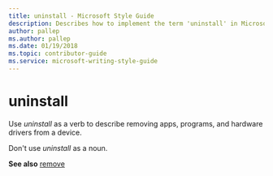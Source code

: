 ```yaml
---
title: uninstall - Microsoft Style Guide
description: Describes how to implement the term 'uninstall' in Microsoft content and provides a link to the remove topic.
author: pallep
ms.author: pallep
ms.date: 01/19/2018
ms.topic: contributor-guide
ms.service: microsoft-writing-style-guide
---
```


# uninstall

Use *uninstall* as a verb to describe removing apps, programs, and hardware drivers from a device. 

Don't use *uninstall* as a noun.

**See also** [remove](~/a-z-word-list-term-collections/r/remove.md)
